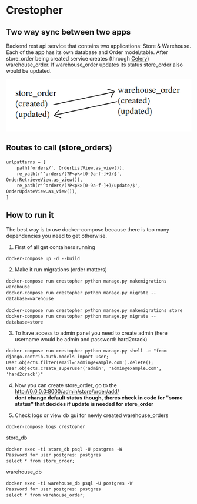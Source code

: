# Crestopher
## Two way sync between two apps

Backend rest api service that contains two applications: Store & Warehouse. Each of the app has its own database and Order model/table. After store_order being created service creates (through [Celery](http://docs.celeryproject.org/en/latest/)) warehouse_order. If warehouse_order updates its status store_order also would be updated.

![how it is pic](closet/scheme1.png "scheme1")


## Routes to call (store_orders)
```
urlpatterns = [
    path('orders/', OrderListView.as_view()),
    re_path(r'^orders/(?P<pk>[0-9a-f-]+)/$', OrderRetrieveView.as_view()),
    re_path(r'^orders/(?P<pk>[0-9a-f-]+)/update/$', OrderUpdateView.as_view()),
]
```

## How to run it
The best way is to use docker-compose because there is too many dependencies you need to get otherwise.

1. First of all get containers running
```
docker-compose up -d --build
```
2. Make it run migrations (order matters)
```
docker-compose run crestopher python manage.py makemigrations warehouse
docker-compose run crestopher python manage.py migrate --database=warehouse

docker-compose run crestopher python manage.py makemigrations store
docker-compose run crestopher python manage.py migrate --database=store
```
3. To have access to admin panel you need to create admin (here username would be admin and password: hard2crack)
```
docker-compose run crestopher python manage.py shell -c "from django.contrib.auth.models import User; User.objects.filter(email='admin@example.com').delete(); User.objects.create_superuser('admin', 'admin@example.com', 'hard2crack')"
```
4. Now you can create store_order, go to the http://0.0.0.0:8000/admin/store/order/add/  
**dont change default status though, theres check in code for "some status" that decides if update is needed for store_order**

5. Check logs or view db gui for newly created warehouse_orders
```
docker-compose logs crestopher
```
store_db
```
docker exec -ti store_db psql -U postgres -W
Password for user postgres: postgres
select * from store_order;
```
warehouse_db
```
docker exec -ti warehouse_db psql -U postgres -W
Password for user postgres: postgres
select * from warehouse_order;
```
